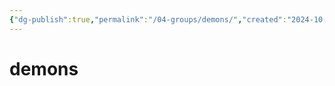 ```yaml
---
{"dg-publish":true,"permalink":"/04-groups/demons/","created":"2024-10-28T09:23:22.000-05:00","updated":"2024-10-28T13:37:46.000-05:00"}
---
```


# demons